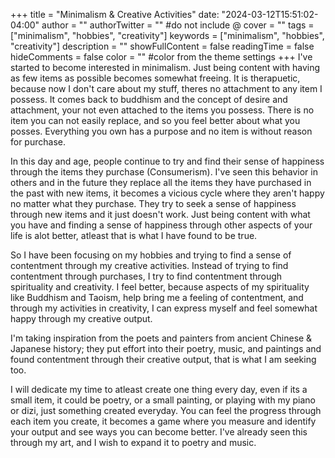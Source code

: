 +++
title = "Minimalism & Creative Activities"
date: "2024-03-12T15:51:02-04:00"
author = ""
authorTwitter = "" #do not include @
cover = ""
tags = ["minimalism", "hobbies", "creativity"]
keywords = ["minimalism", "hobbies", "creativity"]
description = ""
showFullContent = false
readingTime = false
hideComments = false
color = "" #color from the theme settings
+++
I've started to become interested in minimalism. Just being content with having as few items as possible becomes somewhat freeing. It is therapuetic, 
because now I don't care about my stuff, theres no attachment to any item I possess. It comes back to buddhism and the concept of desire and attachment,
your not even attached to the items you possess. There is no item you can not easily replace, and so you feel better about what you posses. Everything you
own has a purpose and no item is without reason for purchase.

In this day and age, people continue to try and find their sense of happiness through the items they purchase (Consumerism). I've seen this behavior in others and in the 
future they replace all the items they have purchased in the past with new items, it becomes a vicious cycle where they aren't happy no matter what they purchase. 
They try to seek a sense of happiness through new items and it just doesn't work. Just being content with what you have and finding a sense of happiness through
other aspects of your life is alot better, atleast that is what I have found to be true.

So I have been focusing on my hobbies and trying to find a sense of contentment through my creative activities. Instead of trying to find contentment through purchases,
I try to find contentment through spirituality and creativity. I feel better, because aspects of my spirituality like Buddhism and Taoism, help bring me a feeling
of contentment, and through my activities in creativity, I can express myself and feel somewhat happy through my creative output.

I'm taking inspiration from the poets and painters from ancient Chinese & Japanese history; they put effort into their poetry, music, and paintings and found contentment through
their creative output, that is what I am seeking too.

I will dedicate my time to atleast create one thing every day, even if its a small item, it could be poetry, or a small painting, or playing with my piano or dizi, just something
created everyday. You can feel the progress through each item you create, it becomes a game where you measure and identify your output and see ways you can become better. I've already seen
this through my art, and I wish to expand it to poetry and music.
